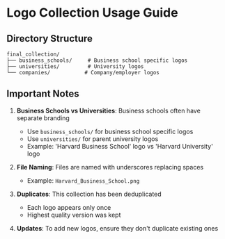 # Logo Collection Usage Guide

## Directory Structure
```
final_collection/
├── business_schools/     # Business school specific logos
├── universities/         # University logos
└── companies/           # Company/employer logos
```

## Important Notes

1. **Business Schools vs Universities**: Business schools often have separate branding
   - Use `business_schools/` for business school specific logos
   - Use `universities/` for parent university logos
   - Example: 'Harvard Business School' logo vs 'Harvard University' logo

2. **File Naming**: Files are named with underscores replacing spaces
   - Example: `Harvard_Business_School.png`

3. **Duplicates**: This collection has been deduplicated
   - Each logo appears only once
   - Highest quality version was kept

4. **Updates**: To add new logos, ensure they don't duplicate existing ones
